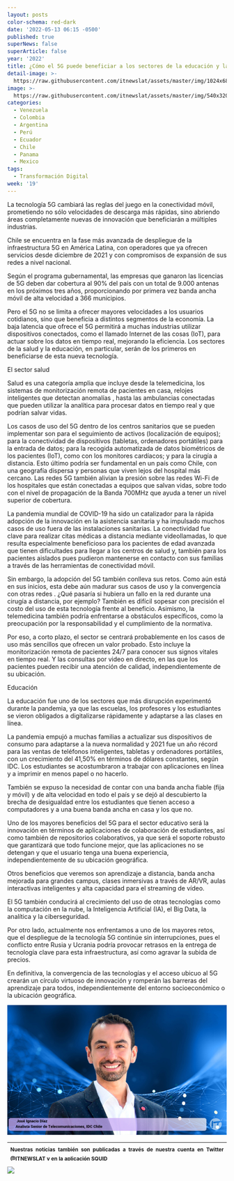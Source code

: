 ```yaml
---
layout: posts
color-schema: red-dark
date: '2022-05-13 06:15 -0500'
published: true
superNews: false
superArticle: false
year: '2022'
title: ¿Cómo el 5G puede beneficiar a los sectores de la educación y la salud?
detail-image: >-
  https://raw.githubusercontent.com/itnewslat/assets/master/img/1024x680/jose-diaz-g.jpg
image: >-
  https://raw.githubusercontent.com/itnewslat/assets/master/img/540x320/jose-diaz-p.jpg
categories:
  - Venezuela
  - Colombia
  - Argentina
  - Perú
  - Ecuador
  - Chile
  - Panama
  - Mexico
tags:
  - Transformación Digital
week: '19'
---
```

La tecnología 5G cambiará las reglas del juego en la conectividad móvil, prometiendo no sólo velocidades de descarga más rápidas, sino abriendo áreas completamente nuevas de innovación que beneficiarán a múltiples industrias.
 
Chile se encuentra en la fase más avanzada de despliegue de la infraestructura 5G en América Latina, con operadores que ya ofrecen servicios desde diciembre de 2021 y con compromisos de expansión de sus redes a nivel nacional.
 
Según el programa gubernamental, las empresas que ganaron las licencias de 5G deben dar cobertura al 90% del país con un total de 9.000 antenas en los próximos tres años, proporcionando por primera vez banda ancha móvil de alta velocidad a 366 municipios.
 
Pero el 5G no se limita a ofrecer mayores velocidades a los usuarios cotidianos, sino que beneficia a distintos segmentos de la economía. La baja latencia que ofrece el 5G permitirá a muchas industrias utilizar dispositivos conectados, como el llamado Internet de las cosas (IoT), para actuar sobre los datos en tiempo real, mejorando la eficiencia. Los sectores de la salud y la educación, en particular, serán de los primeros en beneficiarse de esta nueva tecnología.
 
El sector salud
 
Salud es una categoría amplia que incluye desde la telemedicina, los sistemas de monitorización remota de pacientes en casa, relojes inteligentes que detectan anomalías , hasta las ambulancias conectadas que pueden utilizar la analítica para procesar datos en tiempo real y que podrían salvar vidas.
 
Los casos de uso del 5G dentro de los centros sanitarios que se pueden implementar son para el seguimiento de activos (localización de equipos); para la conectividad de dispositivos (tabletas, ordenadores portátiles) para la entrada de datos; para la recogida automatizada de datos biométricos de los pacientes (IoT), como con los monitores cardíacos; y para la cirugía a distancia. Esto último podría ser fundamental en un país como Chile, con una geografía dispersa y personas que viven lejos del hospital más cercano. Las redes 5G también alivian la presión sobre las redes Wi-Fi de los hospitales que están conectadas a equipos que salvan vidas, sobre todo con el nivel de propagación de la Banda 700MHz que ayuda a tener un nivel superior de cobertura.
 
La pandemia mundial de COVID-19 ha sido un catalizador para la rápida adopción de la innovación en la asistencia sanitaria y ha impulsado muchos casos de uso fuera de las instalaciones sanitarias. La conectividad fue clave para realizar citas médicas a distancia mediante videollamadas, lo que resulta especialmente beneficioso para los pacientes de edad avanzada que tienen dificultades para llegar a los centros de salud y, también para los pacientes aislados pues pudieron mantenerse en contacto con sus familias a través de las herramientas de conectividad móvil.
 
Sin embargo, la adopción del 5G también conlleva sus retos. Como aún está en sus inicios, esta debe aún madurar sus casos de uso y la convergencia con otras redes . ¿Qué pasaría si hubiera un fallo en la red durante una cirugía a distancia, por ejemplo? También es difícil sopesar con precisión el costo del uso de esta tecnología frente al beneficio. Asimismo, la telemedicina también podría enfrentarse a obstáculos específicos, como la preocupación por la responsabilidad y el cumplimiento de la normativa.
 
Por eso, a corto plazo, el sector se centrará probablemente en los casos de uso más sencillos que ofrecen un valor probado. Esto incluye la monitorización remota de pacientes 24/7 para conocer sus signos vitales en tiempo real. Y las consultas por video en directo, en las que los pacientes pueden recibir una atención de calidad, independientemente de su ubicación.
 
Educación
 
La educación fue uno de los sectores que más disrupción experimentó durante la pandemia, ya que las escuelas, los profesores y los estudiantes se vieron obligados a digitalizarse rápidamente y adaptarse a las clases en línea.
 
La pandemia empujó a muchas familias a actualizar sus dispositivos de consumo para adaptarse a la nueva normalidad y 2021 fue un año récord para las ventas de teléfonos inteligentes, tabletas y ordenadores portátiles, con un crecimiento del 41,50% en términos de dólares constantes, según IDC. Los estudiantes se acostumbraron a trabajar con aplicaciones en línea y a imprimir en menos papel o no hacerlo.
 
También se expuso la necesidad de contar con una banda ancha fiable (fija y móvil) y de alta velocidad en todo el país y se dejó al descubierto la brecha de desigualdad entre los estudiantes que tienen acceso a computadores y a una buena banda ancha en casa y los que no.
 
Uno de los mayores beneficios del 5G para el sector educativo será la innovación en términos de aplicaciones de colaboración de estudiantes, así como también de repositorios colaborativos, ya que será el soporte robusto que garantizará que todo funcione mejor, que las aplicaciones no se detengan y que el usuario tenga una buena experiencia, independientemente de su ubicación geográfica. 
 
Otros beneficios que veremos son aprendizaje a distancia, banda ancha mejorada para grandes campus, clases inmersivas a través de AR/VR, aulas interactivas inteligentes y alta capacidad para el streaming de vídeo.
 
El 5G también conducirá al crecimiento del uso de otras tecnologías como la computación en la nube, la Inteligencia Artificial (IA), el Big Data, la analítica y la ciberseguridad.
 
Por otro lado, actualmente nos enfrentamos a uno de los mayores retos, que el despliegue de la tecnología 5G continúe sin interrupciones, pues el conflicto entre Rusia y Ucrania podría provocar retrasos en la entrega de tecnología clave para esta infraestructura, así como agravar la subida de precios.
 
En definitiva, la convergencia de las tecnologías y el acceso ubicuo al 5G crearán un círculo virtuoso de innovación y romperán las barreras del aprendizaje para todos, independientemente del entorno socioeconómico o la ubicación geográfica.

![](https://raw.githubusercontent.com/itnewslat/assets/master/img/540x320/jose-diaz-p.jpg)

<table style="height: 42px;" width="569">
<tbody>
<tr>
<td style="text-align: justify;"><sub><strong>Nuestras noticias también son publicadas a través de nuestra cuenta en Twitter <a href="https://twitter.com/itnewslat?lang=es">@ITNEWSLAT</a> y en la aplicación <a href="https://squidapp.co/en/">SQUID</a></strong></sub></td>
</tr>
</tbody>
</table>

<img src="https://tracker.metricool.com/c3po.jpg?hash=56f88a41e39ab42c063cc51676587a04"/>